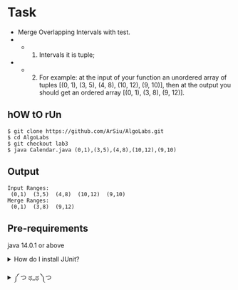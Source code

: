 # Task
- Merge Overlapping Intervals with test.
- - 1) Intervals it is tuple;
- - 2) For example: 
          at the input of your function an unordered array of tuples 
          [(0, 1), (3, 5), (4, 8), (10, 12), (9, 10)],
          then at the output you should get an ordered array [(0, 1), (3, 8), (9, 12)].
          
## hOW tO rUn
```
$ git clone https://github.com/ArSiu/AlgoLabs.git
$ cd AlgoLabs
$ git checkout lab3
$ java Calendar.java (0,1),(3,5),(4,8),(10,12),(9,10)
```
## Output
```
Input Ranges: 
 (0,1)  (3,5)  (4,8)  (10,12)  (9,10) 
Merge Ranges: 
 (0,1)  (3,8)  (9,12) 
```

## Pre-requirements
java 14.0.1 or above

<details>
<summary>How do I install JUnit?</summary>
1.First, download the latest version of JUnit, referred to below as junit.zip.</br>
2.Then install JUnit on your platform of choice:  </br>
<h2>Windows</h2></br>
To install JUnit on Windows, follow these steps:</br>

1. Unzip the junit.zip distribution file to a directory referred to as %JUNIT_HOME%.</br></br>

2. Add JUnit to the classpath:</br>
```
set CLASSPATH=%CLASSPATH%;%JUNIT_HOME%\junit.jar</br>
```

<h2>Unix (bash)</h2></br>
To install JUnit on Unix, follow these steps:</br>

1. Unzip the junit.zip distribution file to a directory referred to as $JUNIT_HOME.</br>

2. Add JUnit to the classpath:</br>

```
export CLASSPATH=$CLASSPATH:$JUNIT_HOME/junit.jar</br>
```


<h2>(Optional) Unzip the $JUNIT_HOME/src.jar file.</h2></br>
4.Test the installation by running the sample tests distributed with JUnit. </br>
Note that the sample tests are located in the installation directory directly, not the junit.jar file. </br>
Therefore, make sure that the JUnit installation directory is on your CLASSPATH. </br></br>

Then simply type:</br> 
```
java org.junit.runner.JUnitCore org.junit.tests.AllTests
```

All the tests should pass with an "OK" message.</br>

If the tests don't pass, verify that junit.jar is in the CLASSPATH.</br>
</details> </br>

<details>
<summary>༼ つ ಥ_ಥ ༽つ</summary>
<p>
(https://youtu.be/fEiNQuzyfa4)
  
```java
БОШЕНТУНМАЙ
```
</p>
</details> 
